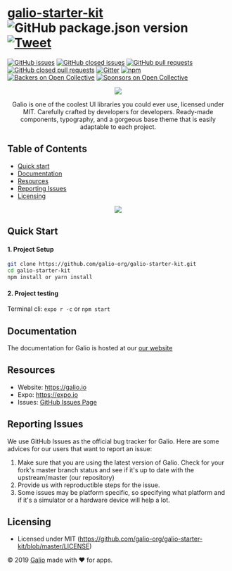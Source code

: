 # [galio-starter-kit](https://www.galio.io) ![GitHub package.json version](https://img.shields.io/github/package-json/v/galio-org/galio-starter-kit.svg) [![Tweet](https://img.shields.io/twitter/url/http/shields.io.svg?style=social&logo=twitter)](https://twitter.com/home?status=Galio,%20a%20free%20and%20beautiful%20UI%20framework%20https%3A//galio.io/%20%23reactnative%20%23react%20%23design%20%23developers%20%23freebie%20via%20%40galioframework)

[![GitHub issues](https://img.shields.io/github/issues/galio-org/galio-starter-kit.svg?style=popout)](https://github.com/galio-org/galio-starter-kit/issues)
[![GitHub closed issues](https://img.shields.io/github/issues-closed/galio-org/galio-starter-kit.svg)](https://github.com/galio-org/galio-starter-kit/issues?q=is%3Aissue+is%3Aclosed)
[![GitHub pull requests](https://img.shields.io/github/issues-pr/galio-org/galio-starter-kit.svg)](https://github.com/galio-org/galio-starter-kit/pulls)
[![GitHub closed pull requests](https://img.shields.io/github/issues-pr-closed/galio-org/galio-starter-kit.svg)](https://github.com/galio-org/galio-starter-kit/pulls?q=is%3Apr+is%3Aclosed)
[![Gitter](https://badges.gitter.im/NIT-dgp/General.svg)](https://gitter.im/galio-community)
[![npm](https://img.shields.io/npm/dm/galio-framework.svg)](https://www.npmjs.com/package/galio-framework)
[![Backers on Open Collective](https://opencollective.com/galio/backers/badge.svg)](#backers) 
[![Sponsors on Open Collective](https://opencollective.com/galio/sponsors/badge.svg)](#sponsors) 

<p align="center">
  <img src="https://raw.githubusercontent.com/galio-org/galio/master/assets/galio-logo.png">
  <p align="center">Galio is one of the coolest UI libraries you could ever use, licensed under MIT. Carefully crafted by developers for developers. Ready-made components, typography, and a gorgeous base theme that is easily adaptable to each project.</p>
</p>

## Table of Contents
* [Quick start](#quick-start)
* [Documentation](#documentation)
* [Resources](#resources)
* [Reporting Issues](#reporting-issues)
* [Licensing](#licensing)

<p align="center">
  <img src="https://raw.githubusercontent.com/galio-org/galio-org.github.io/master/img/readme3.jpg">
</p>

## Quick Start

#### 1. Project Setup
```bash
git clone https://github.com/galio-org/galio-starter-kit.git
cd galio-starter-kit
npm install or yarn install
```

#### 2. Project testing
Terminal cli:
`expo r -c` or `npm start`


## Documentation

The documentation for Galio is hosted at our [our website](https://galio.io)

## Resources

* Website: <https://galio.io>
* Expo: <https://expo.io>
* Issues: [GitHub Issues Page](https://github.com/galio-org/galio-starter-kit/issues)


## Reporting Issues

We use GitHub Issues as the official bug tracker for Galio. Here are some advices for our users that want to report an issue:

1. Make sure that you are using the latest version of Galio. Check for your fork's master branch status and see if it's up to date with the upstream/master (our repository)
2. Provide us with reproductible steps for the issue.
3. Some issues may be platform specific, so specifying what platform and if it's a simulator or a hardware device will help a lot.

## Licensing

* Licensed under MIT (<https://github.com/galio-org/galio-starter-kit/blob/master/LICENSE>)


© 2019 [Galio](https://galio.io) made with ❤️ for apps.
